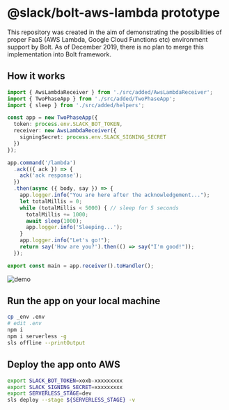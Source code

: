 # @slack/bolt-aws-lambda prototype

This repository was created in the aim of demonstrating the possibilities of proper FaaS (AWS Lambda, Google Cloud Functions etc) environment support by Bolt. As of December 2019, there is no plan to merge this implementation into Bolt framework.

## How it works

```ts
import { AwsLambdaReceiver } from './src/added/AwsLambdaReceiver';
import { TwoPhaseApp } from './src/added/TwoPhaseApp';
import { sleep } from './src/added/helpers';

const app = new TwoPhaseApp({
  token: process.env.SLACK_BOT_TOKEN,
  receiver: new AwsLambdaReceiver({
    signingSecret: process.env.SLACK_SIGNING_SECRET
  })
});

app.command('/lambda')
  .ack(({ ack }) => {
    ack('ack response');
  })
  .then(async ({ body, say }) => {
    app.logger.info("You are here after the acknowledgement...");
    let totalMillis = 0;
    while (totalMillis < 5000) { // sleep for 5 seconds
      totalMillis += 1000;
      await sleep(1000);
      app.logger.info('Sleeping...');
    }
    app.logger.info("Let's go!");
    return say('How are you?').then(() => say("I'm good!"));
  });

export const main = app.receiver().toHandler();
```

![demo](https://user-images.githubusercontent.com/19658/71427006-b9b27e80-26aa-11ea-83c5-71090849279b.gif)

## Run the app on your local machine

```bash
cp _env .env
# edit .env
npm i
npm i serverless -g
sls offline --printOutput
```

## Deploy the app onto AWS

```bash
export SLACK_BOT_TOKEN=xoxb-xxxxxxxxx
export SLACK_SIGNING_SECRET=xxxxxxxxx
export SERVERLESS_STAGE=dev
sls deploy --stage ${SERVERLESS_STAGE} -v
```
